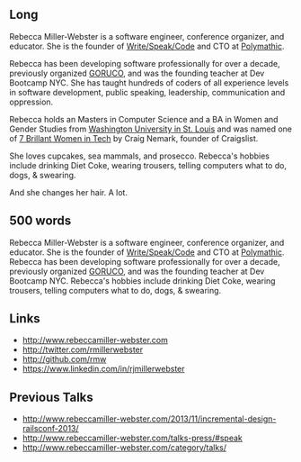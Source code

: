 
## Long

Rebecca Miller-Webster is a software engineer, conference organizer, and educator. She is the founder of [Write/Speak/Code](http://www.writespeakcode.com) and CTO at
[Polymathic](http://teampolymathic.com/).

Rebecca has been developing software professionally for over a decade, previously organized [GORUCO](http://goruco.com), and was the founding teacher at Dev Bootcamp NYC. She has taught hundreds of coders of all experience levels in software development, public speaking, leadership, communication and oppression.

Rebecca holds an Masters in Computer Science and a BA in Women and Gender Studies from [Washington University in St. Louis](http://wustl.edu/) and was named one of [7 Brillant Women in Tech](http://craigconnects.org/2014/06/7-brilliant-women-in-tech.html) by Craig Nemark, founder of Craigslist.

She loves cupcakes, sea mammals, and prosecco. Rebecca's hobbies include drinking Diet Coke, wearing trousers, telling computers what to do, dogs, & swearing.

And she changes her hair. A lot.

## 500 words

Rebecca Miller-Webster is a software engineer, conference organizer, and educator. She is the founder of [Write/Speak/Code](http://www.writespeakcode.com) and CTO at
[Polymathic](http://teampolymathic.com/). Rebecca has been developing software professionally for over a decade, previously organized [GORUCO](http://goruco.com), and was the founding teacher at Dev Bootcamp NYC. Rebecca's hobbies include drinking Diet Coke, wearing trousers, telling computers what to do, dogs, & swearing.

## Links

* http://www.rebeccamiller-webster.com
* http://twitter.com/rmillerwebster
* http://github.com/rmw
* https://www.linkedin.com/in/rjmillerwebster

## Previous Talks

* http://www.rebeccamiller-webster.com/2013/11/incremental-design-railsconf-2013/
* http://www.rebeccamiller-webster.com/talks-press/#speak
* http://www.rebeccamiller-webster.com/category/talks/
